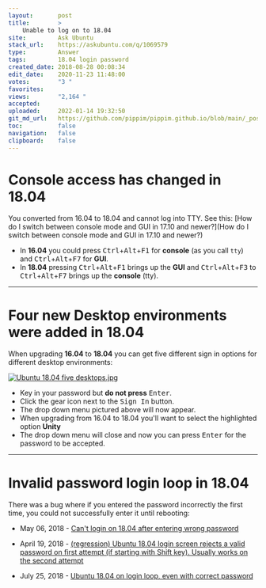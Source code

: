 ```yaml
---
layout:       post
title:        >
    Unable to log on to 18.04
site:         Ask Ubuntu
stack_url:    https://askubuntu.com/q/1069579
type:         Answer
tags:         18.04 login password
created_date: 2018-08-28 00:08:34
edit_date:    2020-11-23 11:48:00
votes:        "3 "
favorites:    
views:        "2,164 "
accepted:     
uploaded:     2022-01-14 19:32:50
git_md_url:   https://github.com/pippim/pippim.github.io/blob/main/_posts/2018/2018-08-28-Unable-to-log-on-to-18.04.md
toc:          false
navigation:   false
clipboard:    false
---
```


# Console access has changed in 18.04

You converted from 16.04 to 18.04 and cannot log into TTY. See this: [How do I switch between console mode and GUI in 17.10 and newer?](How do I switch between console mode and GUI in 17.10 and newer?)

- In **16.04** you could press <kbd>Ctrl</kbd>+<kbd>Alt</kbd>+<kbd>F1</kbd> for **console** (as you call `tty`) and <kbd>Ctrl</kbd>+<kbd>Alt</kbd>+<kbd>F7</kbd> for **GUI**.
- In **18.04** pressing <kbd>Ctrl</kbd>+<kbd>Alt</kbd>+<kbd>F1</kbd> brings up the **GUI** and <kbd>Ctrl</kbd>+<kbd>Alt</kbd>+<kbd>F3</kbd> to <kbd>Ctrl</kbd>+<kbd>Alt</kbd>+<kbd>F7</kbd> brings up the **console** (tty).


----------

# Four new Desktop environments were added in 18.04

When upgrading **16.04** to **18.04** you can get five different sign in options for different desktop environments:

[![Ubuntu 18.04 five desktops.jpg][1]][1]

- Key in your password but **do not press** <kbd>Enter</kbd>.
- Click the gear icon next to the <kbd>Sign In</kbd> button.
- The drop down menu pictured above will now appear.
- When upgrading from 16.04 to 18.04 you'll want to select the highlighted option **Unity**
- The drop down menu will close and now you can press <kbd>Enter</kbd> for the password to be accepted.


----------

# Invalid password login loop in 18.04

There was a bug where if you entered the password incorrectly the first time, you could not successfully enter it until rebooting:

- May 06, 2018 - [Can't login on 18.04 after entering wrong password][2]
- April 19, 2018 - [(regression) Ubuntu 18.04 login screen rejects a valid password on first attempt (if starting with Shift key). Usually works on the second attempt][3]
- July 25, 2018 - [Ubuntu 18.04 on login loop, even with correct password][4]


  [1]: https://i.stack.imgur.com/EG0an.jpg
  [2]: https://bugs.launchpad.net/ubuntu/+source/gdm3/+bug/1769416
  [3]: https://bugs.launchpad.net/ubuntu/+source/gnome-shell/+bug/1765261
  [4]: https://askubuntu.com/questions/1059458/ubuntu-18-04-on-login-loop-even-with-correct-password
